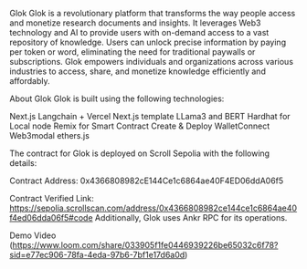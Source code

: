 Glok
Glok is a revolutionary platform that transforms the way people access and monetize research documents and insights. It leverages Web3 technology and AI to provide users with on-demand access to a vast repository of knowledge. Users can unlock precise information by paying per token or word, eliminating the need for traditional paywalls or subscriptions. Glok empowers individuals and organizations across various industries to access, share, and monetize knowledge efficiently and affordably.

About Glok
Glok is built using the following technologies:

Next.js
Langchain + Vercel Next.js template
LLama3 and BERT
Hardhat for Local node
Remix for Smart Contract Create &  Deploy
WalletConnect Web3modal
ethers.js


The contract for Glok is deployed on Scroll Sepolia with the following details:

Contract Address: 0x4366808982cE144Ce1c6864ae40F4ED06ddA06f5

Contract Verified Link: https://sepolia.scrollscan.com/address/0x4366808982ce144ce1c6864ae40f4ed06dda06f5#code
Additionally, Glok uses Ankr RPC for its operations.

Demo Video
(https://www.loom.com/share/033905f1fe0446939226be65032c6f78?sid=e77ec906-78fa-4eda-97b6-7bf1e17d6a0d)


